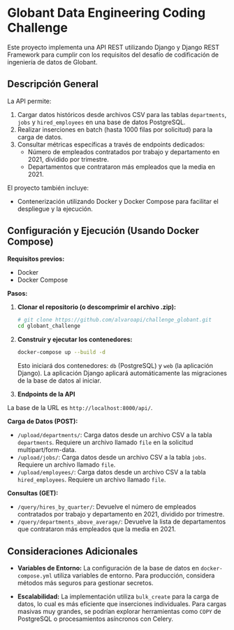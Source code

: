 # Globant Data Engineering Coding Challenge

Este proyecto implementa una API REST utilizando Django y Django REST Framework para cumplir con los requisitos del desafío de codificación de ingeniería de datos de Globant.

## Descripción General

La API permite:
1.  Cargar datos históricos desde archivos CSV para las tablas `departments`, `jobs` y `hired_employees` en una base de datos PostgreSQL.
2.  Realizar inserciones en batch (hasta 1000 filas por solicitud) para la carga de datos.
3.  Consultar métricas específicas a través de endpoints dedicados:
    *   Número de empleados contratados por trabajo y departamento en 2021, dividido por trimestre.
    *   Departamentos que contrataron más empleados que la media en 2021.

El proyecto también incluye:
*   Contenerización utilizando Docker y Docker Compose para facilitar el despliegue y la ejecución.

## Configuración y Ejecución (Usando Docker Compose)

**Requisitos previos:**
*   Docker
*   Docker Compose

**Pasos:**

1.  **Clonar el repositorio (o descomprimir el archivo .zip):**
    ```bash
    # git clone https://github.com/alvaroapi/challenge_globant.git
    cd globant_challenge
    ```

2.  **Construir y ejecutar los contenedores:**
    ```bash
    docker-compose up --build -d
    ```
    Esto iniciará dos contenedores: `db` (PostgreSQL) y `web` (la aplicación Django).
    La aplicación Django aplicará automáticamente las migraciones de la base de datos al iniciar.

3. **Endpoints de la API**

La base de la URL es `http://localhost:8000/api/`.

**Carga de Datos (POST):**

*   `/upload/departments/`: Carga datos desde un archivo CSV a la tabla `departments`. Requiere un archivo llamado `file` en la solicitud multipart/form-data.
*   `/upload/jobs/`: Carga datos desde un archivo CSV a la tabla `jobs`. Requiere un archivo llamado `file`.
*   `/upload/employees/`: Carga datos desde un archivo CSV a la tabla `hired_employees`. Requiere un archivo llamado `file`.

**Consultas (GET):**

*   `/query/hires_by_quarter/`: Devuelve el número de empleados contratados por trabajo y departamento en 2021, dividido por trimestre.
*   `/query/departments_above_average/`: Devuelve la lista de departamentos que contrataron más empleados que la media en 2021.


## Consideraciones Adicionales

*   **Variables de Entorno:** La configuración de la base de datos en `docker-compose.yml` utiliza variables de entorno. Para producción, considera métodos más seguros para gestionar secretos.

*   **Escalabilidad:** La implementación utiliza `bulk_create` para la carga de datos, lo cual es más eficiente que inserciones individuales. Para cargas masivas muy grandes, se podrían explorar herramientas como `COPY` de PostgreSQL o procesamientos asíncronos con Celery.


